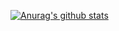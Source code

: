 [![Anurag's github stats](https://github-readme-stats.vercel.app/api?username=todacu)](https://github.com/anuraghazra/github-readme-stats)
